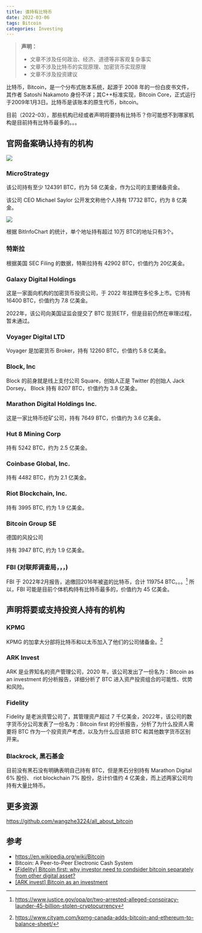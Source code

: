 ```yaml
---
title: 谁持有比特币
date: 2022-03-06
tags: Bitcoin
categories: Investing
---
```


> **声明：**
> - 文章不涉及任何政治、经济、道德等非客观复杂事实
> - 文章不涉及比特币的实现原理、加密货币实现原理
> - 文章不涉及投资建议

比特币，Bitcoin，是一个分布式账本系统，起源于 2008 年的一份白皮书文件，其作者 Satoshi Nakamoto 身份不详；其C++标准实现，Bitcoin Core，正式运行于2009年1月3日。比特币是该账本的原生代币，bitcoin。

目前（2022-03），那些机构已经或者声明将要持有比特币？你可能想不到哪家机构是目前持有比特币最多的。。。

## 官网备案确认持有的机构

![](https://i.imgur.com/jH4bzVw.png)

### MicroStrategy

该公司持有至少 124391 BTC，约为 58 亿美金，作为公司的主要储备资金。

该公司 CEO Michael Saylor 公开发文称他个人持有 17732 BTC，约为 8 亿美金。

![](https://i.imgur.com/63ipNeq.png)

根据 BitInfoChart 的统计，单个地址持有超过 10万 BTC的地址只有3个。

### 特斯拉

根据美国 SEC Filing 的数据，特斯拉持有 42902 BTC，价值约为 20亿美金。

### Galaxy Digital Holdings

这是一家面向机构的加密货币投资公司，于 2022 年挂牌在多伦多上市。它持有 16400 BTC，价值约为 7.8 亿美金。

2022年，该公司向美国证监会提交了 BTC 现货ETF，但是目前仍然在审理过程，暂未通过。

### Voyager Digital LTD

Voyager 是加密货币 Broker，持有 12260 BTC，价值约 5.8 亿美金。

### Block, Inc

Block 的前身就是线上支付公司 Square，创始人正是 Twitter 的创始人 Jack Dorsey。 Block 持有 8207 BTC，价值约为 3.8 亿美金。

### Marathon Digital Holdings Inc.

这是一家比特币挖矿公司，持有 7649 BTC，价值约为 3.6 亿美金。

### Hut 8 Mining Corp

持有 5242 BTC，约为 2.5 亿美金。

### Coinbase Global, Inc.

持有 4482 BTC，约为 2.1 亿美金。

### Riot Blockchain, Inc.

持有 3995 BTC, 约为 1.9 亿美金。

### Bitcoin Group SE

德国的风投公司

持有 3947 BTC, 约为 1.9 亿美金。

### FBI (对联邦调查局，，，)

FBI 于 2022年2月报告，追缴回2016年被盗的比特币，合计 119754 BTC。。。[^2] 所以，FBI 可能是目前个体机构持有比特币最多的，价值约为 45 亿美金。

## 声明将要或支持投资人持有的机构

### KPMG

KPMG 的加拿大分部将比特币和以太币加入了他们的公司储备金。[^1]

### ARK Invest

ARK 是业界知名的资产管理公司，2020 年，该公司发出了一份名为：Bitcoin as an investment 的分析报告，详细分析了 BTC 进入资产投资组合的可能性、优势和风险。

### Fidelity

Fidelity 是老派资管公司了，其管理资产超过 7 千亿美金，2022年，该公司的数字货币分公司发表了一份名为：Bitcoin first 的分析报告，分析了为什么投资人需要将 BTC 作为一个投资资产考虑，以及为什么应该把 BTC 和其他数字货币区别开来。

### Blackrock, 黑石基金

目前没有黑石没有明确表明自己持有 BTC，但是黑石分别持有 Marathon Digital 6% 股份、 riot blockchain 7% 股份，总计价值约 4 亿美金，而上述两家公司均持有大量比特币。

## 更多资源

https://github.com/wangzhe3224/all_about_bitcoin

## 参考

- https://en.wikipedia.org/wiki/Bitcoin
- Bitcoin: A Peer-to-Peer Electronic Cash System
- [[Fidelity] Bitcoin first: why investor need to condsider bitcoin separately from other digital asset?](https://github.com/wangzhe3224/all_about_bitcoin/blob/main/report/bitcoin-first-fidelity.pdf)
- [[ARK invest] Bitcoin as an investment](https://github.com/wangzhe3224/all_about_bitcoin/blob/main/report/ARKinvest_Bitcoin_II_An%20Investment.pdf)


[^1]: https://www.cityam.com/kpmg-canada-adds-bitcoin-and-ethereum-to-balance-sheet/
[^2]: https://www.justice.gov/opa/pr/two-arrested-alleged-conspiracy-launder-45-billion-stolen-cryptocurrency